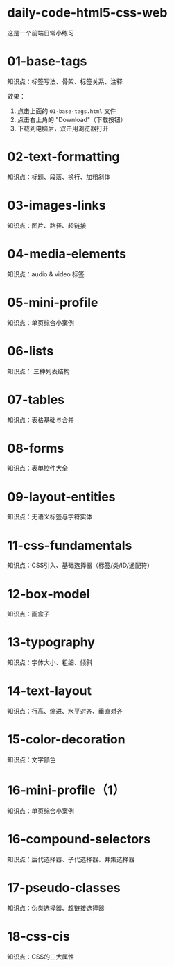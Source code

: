 # daily-code-html5-css-web
这是一个前端日常小练习
# 01-base-tags
知识点：标签写法、骨架、标签关系、注释

效果：
1. 点击上面的 `01-base-tags.html` 文件
2. 点击右上角的 "Download"（下载按钮）
3. 下载到电脑后，双击用浏览器打开
# 02-text-formatting
知识点：标题、段落、换行、加粗斜体
# 03-images-links
知识点：图片、路径、超链接
# 04-media-elements
知识点：audio & video 标签
# 05-mini-profile
知识点：单页综合小案例
# 06-lists
知识点：	三种列表结构
# 07-tables
知识点：表格基础与合并
# 08-forms
知识点：表单控件大全
# 09-layout-entities
知识点：无语义标签与字符实体
# 11-css-fundamentals
知识点：CSS引入、基础选择器（标签/类/ID/通配符）
# 12-box-model
知识点：画盒子
# 13-typography
知识点：字体大小、粗细、倾斜
# 14-text-layout
知识点：行高、缩进、水平对齐、垂直对齐
# 15-color-decoration
知识点：文字颜色
# 16-mini-profile（1）
知识点：单页综合小案例
# 16-compound-selectors
知识点：后代选择器、子代选择器、并集选择器
# 17-pseudo-classes
知识点：伪类选择器、超链接选择器
# 18-css-cis
知识点：CSS的三大属性

